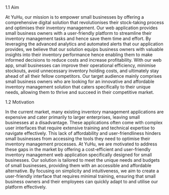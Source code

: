 1.1 Aim

At YuHu, our mission is to empower small businesses by offering a comprehensive digital solution that revolutionises their stock-taking process and optimises their inventory management. Our web application provides small business owners with a user-friendly platform to streamline their inventory management tasks and hence save them time and effort. By leveraging the advanced analytics and automated alerts that our application provides, we believe that our solution equips business owners with valuable insights into their inventory performance hence enabling them to make informed decisions to reduce costs and increase profitability. With our web app, small businesses can improve their operational efficiency, minimise stockouts, avoid unnecessary inventory holding costs, and ultimately stay ahead of all their fellow competitors. Our target audience mainly comprises small business owners who are looking for an innovative and affordable inventory management solution that caters specifically to their unique needs, allowing them to thrive and succeed in their competitive market.


1.2 Motivation

In the current market, many existing inventory management applications are expensive and cater primarily to larger enterprises, leaving small businesses at a disadvantage. These applications often come with complex user interfaces that require extensive training and technical expertise to navigate effectively. This lack of affordability and user-friendliness hinders small businesses from accessing the tools they need to optimise their inventory management processes.
At YuHu, we are motivated to address these gaps in the market by offering a cost-efficient and user-friendly inventory management web application specifically designed for small businesses. Our solution is tailored to meet the unique needs and budgets of small businesses, providing them with an accessible and affordable alternative. By focusing on simplicity and intuitiveness, we aim to create a user-friendly interface that requires minimal training, ensuring that small business owners and their employees can quickly adapt to and utilise our platform effectively.